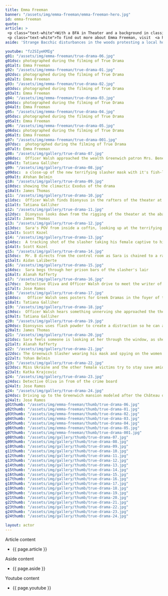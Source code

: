 ```yaml
---
title: Emma Freeman
banner: "/assets/img/emma-freeman/emma-freeman-hero.jpg"
id: emma-freeman
quote: 
article: >
 <p class="text-white">With a BFA in Theater and a background in classical drama, Emma was an obvious choice to play Helen. “I loved playing the Bacchae Helen. My character is a classics grad student who is very animated by the river of ideas that flow to us from antiquity.” Helen describes it to officer Walsh as “not living one life but a corridor of lives – it’s the life electric.” The whole idea of a river of ideas captures the fluid nature of the Dionysian. So does going for a midnight swim. Helen swims in a Greenwich lake with her fellow Bacchae – one of the rituals glimpsed in the film.  Emma explains, “It was wonderful to be part of this thoughtful art film – and I hope viewers are seduced into the immortal river of thought – because in the end, only thought and art last forever.”</p>
 <p class="text-white">To find out more about Emma Freeman, visit  <a href="https://www.emmapfreeman.com/" target="_blank" class="underline mail-link">www.emmapfreeman.com</a></p>
aside: 'Strange Bacchic disturbances in the woods protesting a local horror movie prompt a police investigation. A shadowy figure emerges.  Calling himself the God of Drama, he believes that he can achieve the seemingly impossible goal of returning drama to its original purpose – of preparing citizens for leadership in democracy. As the horror movie spirals out of control, and the Bacchae are consumed in violence - can officer Ailish Walsh discern the truth before a gruesome Greek drama unfolds? <br><br> Director James Thomas creates a Greek tragedy for our time. A horror story that looks at the original role of drama – as the companion invention of democracy – to shed light on how modern media is still working in our lives, in hidden ways, to rip us apart. True Drama is an alarm – a rare moment of clarity – a terrifying jolt - and an invitation to enjoy the true transcendental power of drama to help us envision a better Democracy. '

youtube: "fz2SIyeKMIg"
g01: "/assets/img/emma-freeman/true-drama-06.jpg"
g01dsc: photographed during the filming of True Drama
g01alt: Emma Freeman
g02: "/assets/img/emma-freeman/true-drama-01.jpg"
g02dsc: photographed during the filming of True Drama
g02alt: Emma Freeman 
g03: "/assets/img/emma-freeman/true-drama-02.jpg"
g03dsc: photographed during the filming of True Drama
g03alt: Emma Freeman
g04: "/assets/img/emma-freeman/true-drama-03.jpg"
g04dsc: photographed during the filming of True Drama
g04alt: Emma Freeman
g05: "/assets/img/emma-freeman/true-drama-04.jpg"
g05dsc: photographed during the filming of True Drama 
g05alt: Emma Freeman
g06: "/assets/img/emma-freeman/true-drama-05.jpg"
g06dsc: photographed during the filming of True Drama
g06alt: Emma Freeman
g07: "/assets/img/emma-freeman/true-drama-001.jpg"
g07dsc:  photographed during the filming of True Drama
g07alt: Emma Freeman  
g08: "/assets/img/gallery/true-drama-07.jpg"
g08dsc:  Officer Walsh approached the wealth Greenwich patron Mrs. Benedict
g08alt: Tatiana Galliher  
g09: "/assets/img/gallery/true-drama-08.jpg"
g09dsc:  a close-up of the new terrifying slasher mask with it's fish-like gaping mouth
g09alt: AYohan Belmin
g10: "/assets/img/gallery/true-drama-09.jpg"
g10dsc: showing the climactic Exodus of the drama  
g10alt: James Thomas
g11: "/assets/img/gallery/true-drama-10.jpg"
g11dsc:  Officer Walsh finds Dionysus in the rafters of the theater at the abandoned sanitarium  
g11alt: Tatiana Galliher  
g12: "/assets/img/gallery/true-drama-11.jpg"
g12dsc:  Dionysus looks down from the rigging of the theater at the abandoned sanitarium  
g12alt: James Thomas
g13: "/assets/img/gallery/true-drama-12.jpg"
g13dsc:  Sara's POV from inside a coffin, looking up at the terrifying masked slasher 
g13alt: Scott Kozel 
g14: "/assets/img/gallery/true-drama-13.jpg"
g14dsc:  A tracking shot of the slasher taking his female captive to his underground lair 
g14alt: Scott Kozel 
g15: "/assets/img/gallery/true-drama-14.jpg"
g15dsc:  Mr. B directs from the control room as Sara is chained to a rack before being tortured 
g15alt: Aidan Laliberte  
g16: "/assets/img/gallery/true-drama-15.jpg"
g16dsc:  Sara begs through her prison bars of the slasher's lair
g16alt: Alanah Rafferty
g17: "/assets/img/gallery/true-drama-16.jpg"
g17dsc:  Detective Oliva and Officer Walsh drive to meet the writer of the slasher script 
g17alt: Jose Ramos
g18: "/assets/img/gallery/true-drama-17.jpg"
g18dsc:   Officer Walsh sees posters for Greek Dramas in the foyer of the theater at the abandoned sanitarium 
g18alt: Tatiana Galliher 
g19: "/assets/img/gallery/true-drama-18.jpg"
g19dsc:  Officer Walsh hears something unnerving she approached the theater stage 
g19alt: Tatiana Galliher  
g20: "/assets/img/gallery/true-drama-19.jpg"
g20dsc: Dionsysos uses flash powder to create a distraction so he can avoid being tased by police
g20alt: James Thomas
g21: "/assets/img/gallery/true-drama-20.jpg"
g21dsc: Sara feels someone is looking at her through the window, as she showers in the Slasher's house
g21alt: Alanah Rafferty
g22: "/assets/img/gallery/true-drama-21.jpg"
g22dsc: The Greenwich Slasher wearing his mask and spying on the women in the shower
g22alt: Yohan Belmin
g23: "/assets/img/gallery/true-drama-22.jpg"
g23dsc: Miss Ukraine and the other female victims try to stay save amid the chaos on set
g23alt: Katka Krajcovic 
g24: "/assets/img/gallery/true-drama-23.jpg"
g24dsc: Detective Oliva in from of the crime board
g24alt: Jose Ramos
g24: "/assets/img/gallery/true-drama-24.jpg"
g24dsc: Driving up to the Greenwich mansion modeled after the Château de Malmaison in French
g24alt: Jose Ramos
g01thumb: "/assets/img/emma-freeman/thumb/true-drama-06.jpg"
g02thumb: "/assets/img/emma-freeman/thumb/true-drama-01.jpg"
g03thumb: "/assets/img/emma-freeman/thumb/true-drama-02.jpg"
g04thumb: "/assets/img/emma-freeman/thumb/true-drama-03.jpg"
g05thumb: "/assets/img/emma-freeman/thumb/true-drama-04.jpg"
g06thumb: "/assets/img/emma-freeman/thumb/true-drama-05.jpg"
g07thumb: "/assets/img/emma-freeman/thumb/true-drama-001.jpg"
g08thumb: "/assets/img/gallery/thumb/true-drama-07.jpg"
g09thumb: "/assets/img/gallery/thumb/true-drama-08.jpg"
g10thumb: "/assets/img/gallery/thumb/true-drama-09.jpg"
g11thumb: "/assets/img/gallery/thumb/true-drama-10.jpg"
g12thumb: "/assets/img/gallery/thumb/true-drama-11.jpg"
g13thumb: "/assets/img/gallery/thumb/true-drama-12.jpg"
g14thumb: "/assets/img/gallery/thumb/true-drama-13.jpg"
g15thumb: "/assets/img/gallery/thumb/true-drama-14.jpg"
g16thumb: "/assets/img/gallery/thumb/true-drama-15.jpg"
g17thumb: "/assets/img/gallery/thumb/true-drama-16.jpg"
g18thumb: "/assets/img/gallery/thumb/true-drama-17.jpg"
g19thumb: "/assets/img/gallery/thumb/true-drama-18.jpg"
g20thumb: "/assets/img/gallery/thumb/true-drama-19.jpg"
g21thumb: "/assets/img/gallery/thumb/true-drama-20.jpg"
g22thumb: "/assets/img/gallery/thumb/true-drama-21.jpg"
g23thumb: "/assets/img/gallery/thumb/true-drama-22.jpg"
g24thumb: "/assets/img/gallery/thumb/true-drama-23.jpg"
g24thumb: "/assets/img/gallery/thumb/true-drama-24.jpg"

layout: actor
---
```


Article content
* {{ page.article }}

Aside content
* {{ page.aside }}

Youtube content
* {{ page.youtube }}

